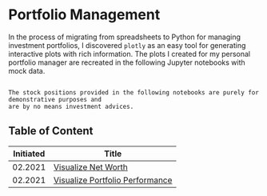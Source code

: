 # Portfolio Management

In the process of migrating from spreadsheets to Python for managing investment portfolios,
I discovered `plotly` as an easy tool for generating interactive plots with rich information.
The plots I created for my personal portfolio manager are recreated in the following Jupyter
notebooks with mock data.

```{warning}

The stock positions provided in the following notebooks are purely for demonstrative purposes and
are by no means investment advices.

```

## Table of Content

| Initiated | Title                                                |
| --------- | ---------------------------------------------------- |
| 02.2021   | [Visualize Net Worth](net_worth.ipynb)               |
| 02.2021   | [Visualize Portfolio Performance](performance.ipynb) |
